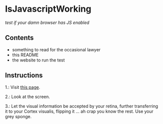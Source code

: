# IsJavascriptWorking
_test if your damn browser has JS enabled_

## Contents
* something to read for the occasional lawyer
* this README
* the website to run the test

## Instructions
1.: Visit [this page](https://maxvalue.github.io/IsJavascriptWorking).

2.: Look at the screen.

3.: Let the visual information be accepted by your retina, further transferring it to your Cortex visualis, flipping it ... ah crap you know the rest. Use your grey sponge.

